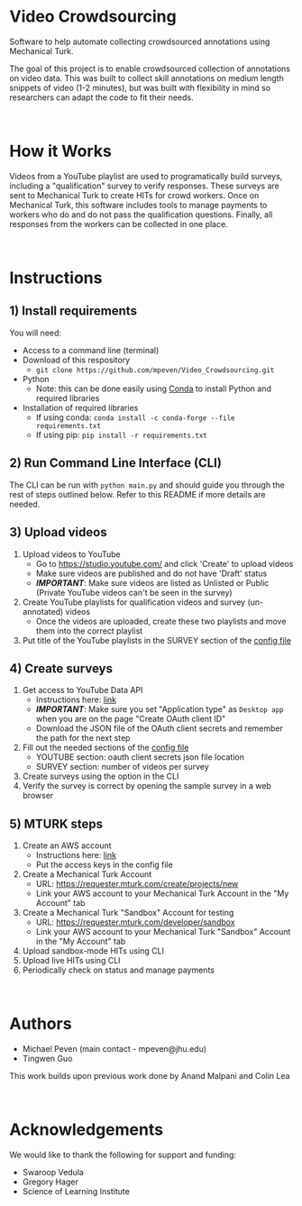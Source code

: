 # Video Crowdsourcing
Software to help automate collecting crowdsourced annotations using Mechanical Turk.

The goal of this project is to enable crowdsourced collection of annotations on video data. This was built to collect skill annotations on medium length snippets of video (1-2 minutes), but was built with flexibility in mind so researchers can adapt the code to fit their needs.

<br>

# How it Works

Videos from a YouTube playlist are used to programatically build surveys, including a "qualification" survey to verify responses. These surveys are sent to Mechanical Turk to create HITs for crowd workers. Once on Mechanical Turk, this software includes tools to manage payments to workers who do and do not pass the qualification questions. Finally, all responses from the workers can be collected in one place.

<br>

# Instructions
## 1) Install requirements

You will need:
- Access to a command line (terminal)
- Download of this respository
    - `git clone https://github.com/mpeven/Video_Crowdsourcing.git`
- Python
    - Note: this can be done easily using [Conda](https://conda.io/projects/conda/en/latest/user-guide/install/index.html) to install Python and required libraries
- Installation of required libraries
    - If using conda: `conda install -c conda-forge --file requirements.txt`
    - If using pip: `pip install -r requirements.txt`

## 2) Run Command Line Interface (CLI)

The CLI can be run with `python main.py` and should guide you through the rest of steps outlined below. Refer to this README if more details are needed.

## 3) Upload videos

1. Upload videos to YouTube
    - Go to https://studio.youtube.com/ and click 'Create' to upload videos
    - Make sure videos are published and do not have 'Draft' status
    - _**IMPORTANT**_: Make sure videos are listed as Unlisted or Public (Private YouTube videos can't be seen in the survey)
2. Create YouTube playlists for qualification videos and survey (un-annotated) videos
    - Once the videos are uploaded, create these two playlists and move them into the correct playlist
3. Put title of the YouTube playlists in the SURVEY section of the [config file](config.yml)

## 4) Create surveys

1. Get access to YouTube Data API
    - Instructions here: [link](https://developers.google.com/youtube/v3/quickstart/python#step_1_set_up_your_project_and_credentials)
    - _**IMPORTANT**_: Make sure you set "Application type" as `Desktop app` when you are on the page "Create OAuth client ID"
    - Download the JSON file of the OAuth client secrets and remember the path for the next step
2. Fill out the needed sections of the [config file](config.yml)
    - YOUTUBE section: oauth client secrets json file location
    - SURVEY section: number of videos per survey
3. Create surveys using the option in the CLI
4. Verify the survey is correct by opening the sample survey in a web browser

## 5) MTURK steps

1. Create an AWS account
    - Instructions here: [link](https://docs.aws.amazon.com/general/latest/gr/aws-sec-cred-types.html#access-keys-and-secret-access-keys)
    - Put the access keys in the config file
2. Create a Mechanical Turk Account
    - URL: https://requester.mturk.com/create/projects/new
    - Link your AWS account to your Mechanical Turk Account in the "My Account" tab
3. Create a Mechanical Turk "Sandbox" Account for testing
    - URL: https://requester.mturk.com/developer/sandbox
    - Link your AWS account to your Mechanical Turk "Sandbox" Account in the "My Account" tab
4. Upload sandbox-mode HITs using CLI
5. Upload live HITs using CLI
6. Periodically check on status and manage payments

<br>

# Authors

- Michael Peven (main contact - <span>m</span><span>p</span><span>e</span><span>v</span><span>e</span><span>n</span><span>@</span><span>j</span><span>h</span><span>u</span><span>.</span><span>e</span><span>d</span><span>u</span>)
- Tingwen Guo

This work builds upon previous work done by Anand Malpani and Colin Lea

<br>

# Acknowledgements

We would like to thank the following for support and funding:
- Swaroop Vedula
- Gregory Hager
- Science of Learning Institute
